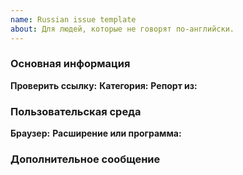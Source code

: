 ```yaml
---
name: Russian issue template
about: Для людей, которые не говорят по-английски.
---
```


### Основная информация

**Проверить ссылку:** <!-- Рядом с этой фразой, укажите ссылку, которую вы хотите проверить. -->
**Категория:** <!-- Есть три категории: Aнти-адблок, Всплывающее окно и Поломка. -->
**Репорт из:** <!-- В какой стране находится ваш IP-адрес? -->

### Пользовательская среда

**Браузер:**
**Расширение или программа:**

### Дополнительное сообщение

